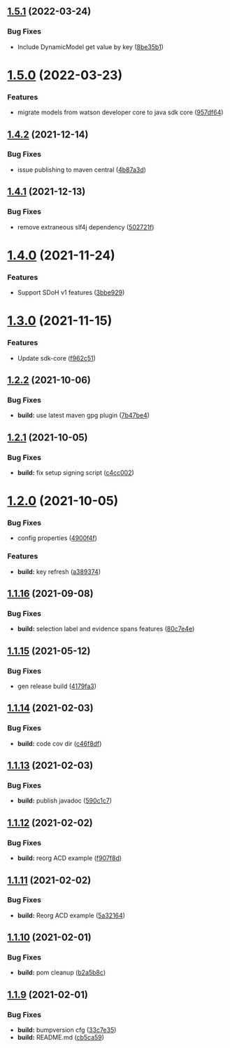 ## [1.5.1](https://github.com/IBM/whcs-java-sdk/compare/1.5.0...1.5.1) (2022-03-24)


### Bug Fixes

* Include DynamicModel get value by key ([8be35b1](https://github.com/IBM/whcs-java-sdk/commit/8be35b1443fce27afd472b180434c5fe369d5f4f))

# [1.5.0](https://github.com/IBM/whcs-java-sdk/compare/1.4.2...1.5.0) (2022-03-23)


### Features

* migrate models from watson developer core to java sdk core ([957df64](https://github.com/IBM/whcs-java-sdk/commit/957df646a7b4a1829c67cc77147d6cc636752c36))

## [1.4.2](https://github.com/IBM/whcs-java-sdk/compare/1.4.1...1.4.2) (2021-12-14)


### Bug Fixes

* issue publishing to maven central ([4b87a3d](https://github.com/IBM/whcs-java-sdk/commit/4b87a3d42d7f6ee57a31dde0ec5d8e7df853c22e))

## [1.4.1](https://github.com/IBM/whcs-java-sdk/compare/1.4.0...1.4.1) (2021-12-13)


### Bug Fixes

* remove extraneous slf4j dependency ([502721f](https://github.com/IBM/whcs-java-sdk/commit/502721fb46aba55a8fe2e5c1fc5944d98f50fec3))

# [1.4.0](https://github.com/IBM/whcs-java-sdk/compare/1.3.0...1.4.0) (2021-11-24)


### Features

* Support SDoH v1 features ([3bbe929](https://github.com/IBM/whcs-java-sdk/commit/3bbe92926a87ad0643b772baa2c7b238612f2e4e))

# [1.3.0](https://github.com/IBM/whcs-java-sdk/compare/1.2.2...1.3.0) (2021-11-15)


### Features

* Update sdk-core ([f962c51](https://github.com/IBM/whcs-java-sdk/commit/f962c51ae57722acc58147a9b4642a85aea2466b))

## [1.2.2](https://github.com/IBM/whcs-java-sdk/compare/1.2.1...1.2.2) (2021-10-06)


### Bug Fixes

* **build:** use latest maven gpg plugin ([7b47be4](https://github.com/IBM/whcs-java-sdk/commit/7b47be43bfcd4c69e704d953194d454816fca282))

## [1.2.1](https://github.com/IBM/whcs-java-sdk/compare/1.2.0...1.2.1) (2021-10-05)


### Bug Fixes

* **build:** fix setup signing script ([c4cc002](https://github.com/IBM/whcs-java-sdk/commit/c4cc00225f71ffba7f46c71cb1dd76da3ebd3a42))

# [1.2.0](https://github.com/IBM/whcs-java-sdk/compare/1.1.16...1.2.0) (2021-10-05)


### Bug Fixes

* config properties ([4900f4f](https://github.com/IBM/whcs-java-sdk/commit/4900f4fab478819deeddbe044e8a30d7bf92e3af))


### Features

* **build:** key refresh ([a389374](https://github.com/IBM/whcs-java-sdk/commit/a38937429d478e8ee63cf067446662becaef5e06))

## [1.1.16](https://github.com/IBM/whcs-java-sdk/compare/1.1.15...1.1.16) (2021-09-08)


### Bug Fixes

* **build:** selection label and evidence spans features ([80c7e4e](https://github.com/IBM/whcs-java-sdk/commit/80c7e4e5aef1a57650314e86bf3cf4932f619648))

## [1.1.15](https://github.com/IBM/whcs-java-sdk/compare/1.1.14...1.1.15) (2021-05-12)


### Bug Fixes

* gen release build ([4179fa3](https://github.com/IBM/whcs-java-sdk/commit/4179fa34b83e91b4e8f0d9a618f388d0e212a52f))

## [1.1.14](https://github.com/IBM/whcs-java-sdk/compare/1.1.13...1.1.14) (2021-02-03)


### Bug Fixes

* **build:** code cov dir ([c46f8df](https://github.com/IBM/whcs-java-sdk/commit/c46f8df89e9c39c8d80bd6d2992ab20d9203bd75))

## [1.1.13](https://github.com/IBM/whcs-java-sdk/compare/1.1.12...1.1.13) (2021-02-03)


### Bug Fixes

* **build:** publish javadoc ([590c1c7](https://github.com/IBM/whcs-java-sdk/commit/590c1c78527596fdb6a8a2bf69e84a0959a7a8fc))

## [1.1.12](https://github.com/IBM/whcs-java-sdk/compare/1.1.11...1.1.12) (2021-02-02)


### Bug Fixes

* **build:** reorg ACD example ([f907f8d](https://github.com/IBM/whcs-java-sdk/commit/f907f8d942f3fba3304252f0ef005861091ced69))

## [1.1.11](https://github.com/IBM/whcs-java-sdk/compare/1.1.10...1.1.11) (2021-02-02)


### Bug Fixes

* **build:** Reorg ACD example ([5a32164](https://github.com/IBM/whcs-java-sdk/commit/5a321640f7e5217c91548ee17e5f2e8a0ede32cc))

## [1.1.10](https://github.com/IBM/whcs-java-sdk/compare/1.1.9...1.1.10) (2021-02-01)


### Bug Fixes

* **build:** pom cleanup ([b2a5b8c](https://github.com/IBM/whcs-java-sdk/commit/b2a5b8c5ecbd28e9872cec966749c333587c7d60))

## [1.1.9](https://github.com/IBM/whcs-java-sdk/compare/1.1.8...1.1.9) (2021-02-01)


### Bug Fixes

* **build:** bumpversion cfg ([33c7e35](https://github.com/IBM/whcs-java-sdk/commit/33c7e359f53882b98f66d58ce4389b8c54329da4))
* **build:** README.md ([cb5ca59](https://github.com/IBM/whcs-java-sdk/commit/cb5ca5993677a88cd534ba6c7f1659547f6d4de9))

